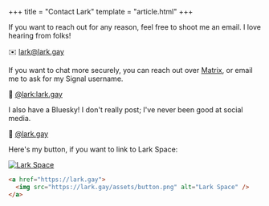 +++
title = "Contact Lark"
template = "article.html"
+++

If you want to reach out for any reason, feel free to shoot me an email. I love
hearing from folks!

✉️ [lark@lark.gay](mailto:lark@lark.gay)

If you want to chat more securely, you can reach out over
[Matrix](https://matrix.org), or email me to ask for my Signal username.

💬 [@lark:lark.gay](https://matrix.to/#/@lark:lark.gay)

I also have a Bluesky! I don't really post; I've never been good at social
media.

🦋 [@lark.gay](https://bsky.app/profile/lark.gay)

Here's my button, if you want to link to Lark Space:

[![Lark Space](/assets/button.png)](/)

```html
<a href="https://lark.gay">
  <img src="https://lark.gay/assets/button.png" alt="Lark Space" />
</a>
```
